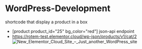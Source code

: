 # WordPress-Development
shortcode that display a product in a box
- [product product_id="25" bg_color="red"]
json-api endpoint
- https://rotem-test.elementor.cloud/wp-json/products/v1/cat/2
![New_Elementor_Cloud_Site_–_Just_another_WordPress_site](https://user-images.githubusercontent.com/5459532/86521497-0cd76c00-be5a-11ea-8dac-4213c10a21b1.png)
